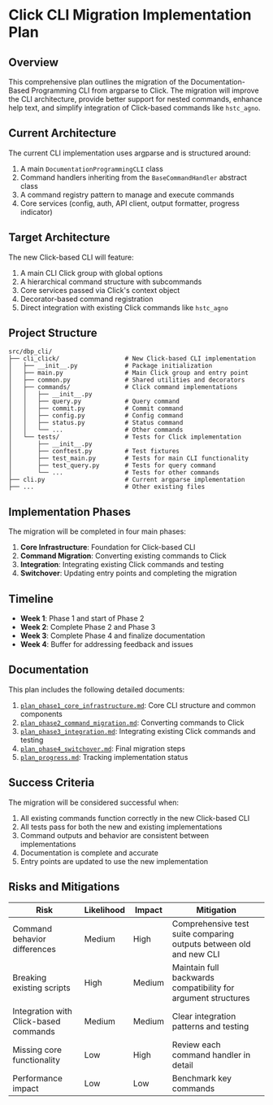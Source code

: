 # Click CLI Migration Implementation Plan

## Overview

This comprehensive plan outlines the migration of the Documentation-Based Programming CLI from argparse to Click. The migration will improve the CLI architecture, provide better support for nested commands, enhance help text, and simplify integration of Click-based commands like `hstc_agno`.

## Current Architecture

The current CLI implementation uses argparse and is structured around:

1. A main `DocumentationProgrammingCLI` class
2. Command handlers inheriting from the `BaseCommandHandler` abstract class
3. A command registry pattern to manage and execute commands
4. Core services (config, auth, API client, output formatter, progress indicator)

## Target Architecture

The new Click-based CLI will feature:

1. A main CLI Click group with global options
2. A hierarchical command structure with subcommands
3. Core services passed via Click's context object
4. Decorator-based command registration
5. Direct integration with existing Click commands like `hstc_agno`

## Project Structure

```
src/dbp_cli/
├── cli_click/                  # New Click-based CLI implementation
│   ├── __init__.py             # Package initialization
│   ├── main.py                 # Main Click group and entry point
│   ├── common.py               # Shared utilities and decorators
│   ├── commands/               # Click command implementations
│   │   ├── __init__.py
│   │   ├── query.py            # Query command
│   │   ├── commit.py           # Commit command
│   │   ├── config.py           # Config command
│   │   ├── status.py           # Status command
│   │   └── ...                 # Other commands
│   └── tests/                  # Tests for Click implementation
│       ├── __init__.py
│       ├── conftest.py         # Test fixtures
│       ├── test_main.py        # Tests for main CLI functionality
│       ├── test_query.py       # Tests for query command
│       └── ...                 # Tests for other commands
├── cli.py                      # Current argparse implementation
├── ...                         # Other existing files
```

## Implementation Phases

The migration will be completed in four main phases:

1. **Core Infrastructure**: Foundation for Click-based CLI
2. **Command Migration**: Converting existing commands to Click
3. **Integration**: Integrating existing Click commands and testing
4. **Switchover**: Updating entry points and completing the migration

## Timeline

- **Week 1**: Phase 1 and start of Phase 2
- **Week 2**: Complete Phase 2 and Phase 3
- **Week 3**: Complete Phase 4 and finalize documentation
- **Week 4**: Buffer for addressing feedback and issues

## Documentation

This plan includes the following detailed documents:

1. [`plan_phase1_core_infrastructure.md`](plan_phase1_core_infrastructure.md): Core CLI structure and common components
2. [`plan_phase2_command_migration.md`](plan_phase2_command_migration.md): Converting commands to Click
3. [`plan_phase3_integration.md`](plan_phase3_integration.md): Integrating existing Click commands and testing
4. [`plan_phase4_switchover.md`](plan_phase4_switchover.md): Final migration steps
5. [`plan_progress.md`](plan_progress.md): Tracking implementation status

## Success Criteria

The migration will be considered successful when:

1. All existing commands function correctly in the new Click-based CLI
2. All tests pass for both the new and existing implementations
3. Command outputs and behavior are consistent between implementations
4. Documentation is complete and accurate
5. Entry points are updated to use the new implementation

## Risks and Mitigations

| Risk | Likelihood | Impact | Mitigation |
|------|------------|--------|------------|
| Command behavior differences | Medium | High | Comprehensive test suite comparing outputs between old and new CLI |
| Breaking existing scripts | High | Medium | Maintain full backwards compatibility for argument structures |
| Integration with Click-based commands | Medium | Medium | Clear integration patterns and testing |
| Missing core functionality | Low | High | Review each command handler in detail |
| Performance impact | Low | Low | Benchmark key commands |
